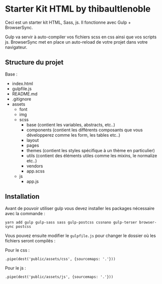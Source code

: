 # Starter Kit HTML by thibaultlenoble

Ceci est un starter kit HTML, Sass, js. Il fonctionne avec Gulp + BrowserSync.

Gulp va servir à auto-compiler vos fichiers scss en css ainsi que vos scripts js.
BrowserSync met en place un auto-reload de votre projet dans votre navigateur.

## Structure du projet

Base :
* index.html
* gulpfile.js
* README.md
* .gitignore
* assets
  * font
  * img
  * scss
    * base (contient les variables, abstracts, etc..)
    * components (contient les différents composants que vous développerez comme les form, les tables etc..)
    * layout 
    * pages
    * themes (contient les styles spécifique à un thème en particulier)
    * utils (contient des éléments utiles comme les mixins, le normalize etc..)
    * vendors
    * app.scss
  * js
    * app.js

## Installation 

Avant de pouvoir utiliser gulp vous devez installer les packages nécessaire avec la commande :

```
yarn add gulp gulp-sass sass gulp-postcss cssnano gulp-terser browser-sync postcss
```

Vous pouvez ensuite modifier le `gulpfile.js` pour changer le dossier où les fichiers seront compilés :

Pour le css :
```
.pipe(dest('public/assets/css', {sourcemaps: '.'}))
```

Pour le js :
```
.pipe(dest('public/assets/js', {sourcemaps: '.'}))
```


